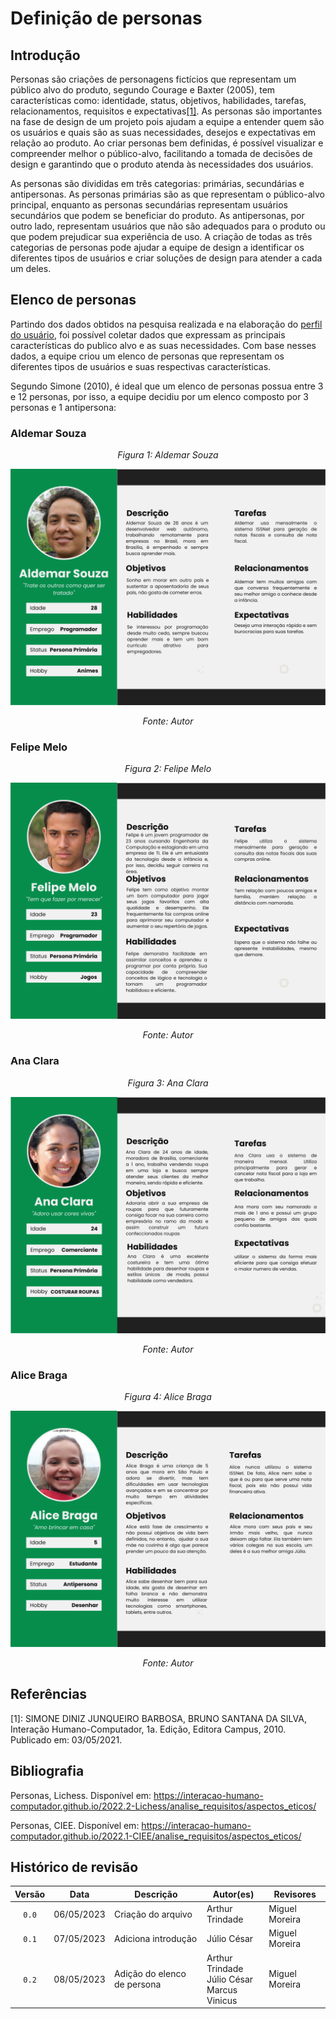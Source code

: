 # Definição de personas
## Introdução
Personas são criações de personagens fictícios que representam um público alvo do produto, segundo Courage e Baxter (2005), tem características como: identidade, status, objetivos, habilidades, tarefas, relacionamentos, requisitos e expectativas<a href="#simone">[1]</a>. 
As personas são importantes na fase de design de um projeto pois ajudam a equipe a entender quem são os usuários e quais são as suas necessidades, desejos e expectativas em relação ao produto. Ao criar personas bem definidas, é possível visualizar e compreender melhor o público-alvo, facilitando a tomada de decisões de design e garantindo que o produto atenda às necessidades dos usuários.

As personas são divididas em três categorias: primárias, secundárias e antipersonas. As personas primárias são as que representam o público-alvo principal, enquanto as personas secundárias representam usuários secundários que podem se beneficiar do produto. As antipersonas, por outro lado, representam usuários que não são adequados para o produto ou que podem prejudicar sua experiência de uso. A criação de todas as três categorias de personas pode ajudar a equipe de design a identificar os diferentes tipos de usuários e criar soluções de design para atender a cada um deles.

## Elenco de personas
Partindo dos dados obtidos na pesquisa realizada e na elaboração do [perfil do usuário](./perfil_de_usuario.md), foi possível coletar dados que expressam as principais características do publico alvo e as suas necessidades. Com base nesses dados, a equipe criou um elenco de personas que representam os diferentes tipos de usuários e suas respectivas características.

Segundo Simone (2010), é ideal que um elenco de personas possua entre 3 e 12 personas, por isso, a equipe decidiu por um elenco composto por 3 personas e 1 antipersona:

### Aldemar Souza
<center>

*Figura 1: Aldemar Souza*

![Aldemar, persona 1](../img/persona_1.png)

*Fonte: Autor*
</center>

### Felipe Melo
<center>

*Figura 2: Felipe Melo*

![Felipe, persona 2](../img/persona_2.png)

*Fonte: Autor*
</center>

### Ana Clara
<center>

*Figura 3: Ana Clara*

![Ana, persona 3](../img/persona_3.png)

*Fonte: Autor*
</center>

### Alice Braga
<center>

*Figura 4: Alice Braga*

![Alice, antipersona](../img/antipersona.png)

*Fonte: Autor*
</center>

## Referências
<span id="simone">[1]: SIMONE DINIZ JUNQUEIRO BARBOSA, BRUNO SANTANA DA SILVA, Interação Humano-Computador, 1a.
Edição, Editora Campus, 2010. Publicado em: 03/05/2021.</span>

## Bibliografia
Personas, Lichess. Disponível em:  <https://interacao-humano-computador.github.io/2022.2-Lichess/analise_requisitos/aspectos_eticos/>

Personas, CIEE. Disponível em:  <https://interacao-humano-computador.github.io/2022.1-CIEE/analise_requisitos/aspectos_eticos/>

## Histórico de revisão

| Versão     | Data        | Descrição            | Autor(es)                          | Revisores  |
| :--------: | :---------: | -------------------- | ---------------------------------- | ---------- |
| `0.0`      |  06/05/2023 | Criação do arquivo   | Arthur Trindade                | Miguel Moreira |
| `0.1`      |  07/05/2023 | Adiciona introdução  | Júlio César                    | Miguel Moreira |
| `0.2`      |  08/05/2023 | Adição do elenco de persona  | Arthur Trindade<br>Júlio César<br>Marcus Vinicus | Miguel Moreira |
